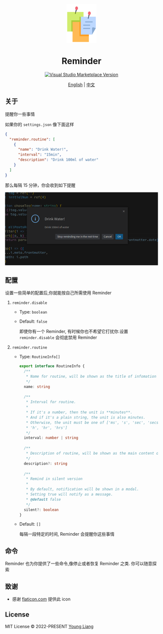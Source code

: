 <br>

<p align="center">
<img src="https://raw.githubusercontent.com/GODLiangCY/reminder/main/reminder.png" style="width:100px;" height="128" />
</p>

<h1 align="center">Reminder</h1>

<p align="center">
<a href="https://marketplace.visualstudio.com/items?itemName=GODLiangCY.routine-reminder" target="__blank"><img src="https://img.shields.io/visual-studio-marketplace/v/GODLiangCY.routine-reminder.svg?color=eee&amp;label=VS%20Code%20Marketplace&logo=visual-studio-code" alt="Visual Studio Marketplace Version" /></a>
</p>
<p align="center">
<a href="https://github.com/GODLiangCY/reminder/blob/main/README.md">English</a>
|
<a href="https://github.com/GODLiangCY/reminder/blob/main/README-zh.md">中文</a>
</p>


## 关于

提醒你一些事情

如果你的 `settings.json` 像下面这样

```json
{
  "reminder.routine": [
    {
      "name": "Drink Water!",
      "interval": "15min",
      "description": "Drink 100ml of water"
    }
  ]
}
```

那么每隔 15 分钟，你会收到如下提醒

![](https://raw.githubusercontent.com/GODLiangCY/reminder/main/preview.png)

## 配置

设置一些简单的配置后,你就能按自己所需使用 Reminder

1. `reminder.disable`

   - Type: `boolean`

   - Default: `false`

     即使你有一个 Reminder, 有时候你也不希望它打扰你.设置 `reminder.disable` 会彻底禁用 Reminder

2. `reminder.routine`

   - Type: `RoutineInfo[]`

     ```typescript
     export interface RoutineInfo {
       /**
        * Name for routine, will be shown as the title of infomation
        */
       name: string
     
       /**
        * Interval for routine.
        *
        * If it's a number, then the unit is **minutes**.
        * And if it's a plain string, the unit is also minutes.
        * Otherwise, the unit must be one of ['ms', 's', 'sec', 'secs', 'm', 'min', 'mins',
        * 'h', 'hr', 'hrs']
        */
       interval: number | string
     
       /**
        * Description of routine, will be shown as the main content of infomation
        */
       description?: string
     
       /**
        * Remind in silent version
        *
        * By default, notification will be shown in a modal.
        * Setting true will notify as a message.
        * @default false
        */
       silent?: boolean
     }
     ```
     
   - Default: `[]`
   
     每隔一段特定的时间, Reminder 会提醒你这些事情

## 命令

Reminder 也为你提供了一些命令,像停止或者恢复 Reminder 之类. 你可以随意探索

## 致谢

+ 感谢 [flaticon.com](https://www.flaticon.com/free-icon/reminder_1886913?term=reminder&page=1&position=31&page=1&position=31&related_id=1886913&origin=tag) 提供此 icon

## License

MIT License &copy; 2022-PRESENT [Young Liang](https://github.com/GODLiangCY)
